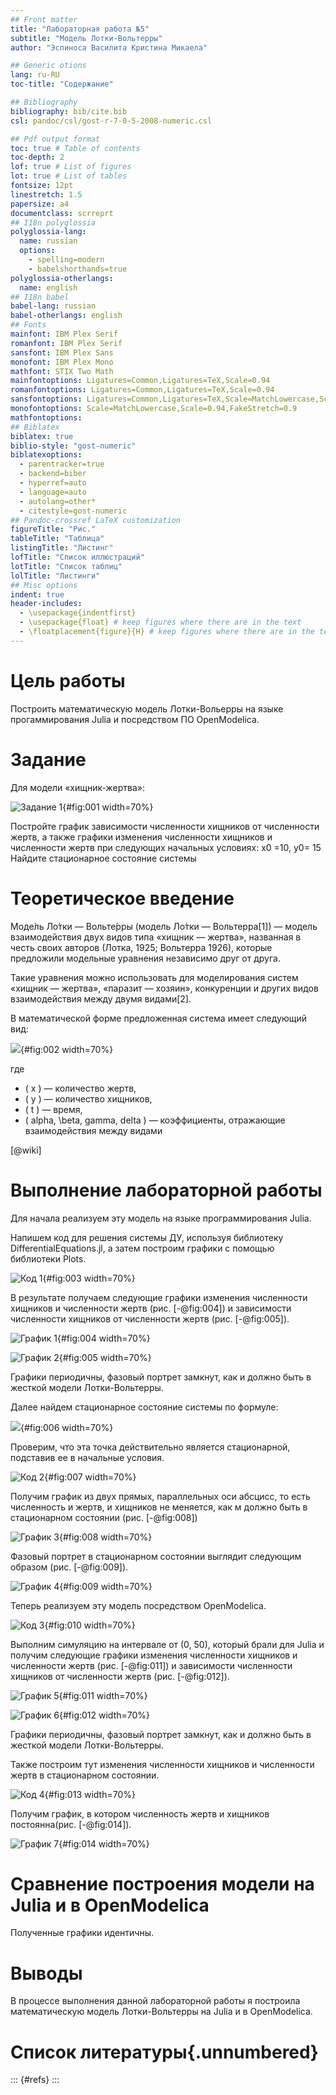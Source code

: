 ```yaml
---
## Front matter
title: "Лабораторная работа №5"
subtitle: "Модель Лотки-Вольтерры"
author: "Эспиноса Василита Кристина Микаела"

## Generic otions
lang: ru-RU
toc-title: "Содержание"

## Bibliography
bibliography: bib/cite.bib
csl: pandoc/csl/gost-r-7-0-5-2008-numeric.csl

## Pdf output format
toc: true # Table of contents
toc-depth: 2
lof: true # List of figures
lot: true # List of tables
fontsize: 12pt
linestretch: 1.5
papersize: a4
documentclass: scrreprt
## I18n polyglossia
polyglossia-lang:
  name: russian
  options:
	- spelling=modern
	- babelshorthands=true
polyglossia-otherlangs:
  name: english
## I18n babel
babel-lang: russian
babel-otherlangs: english
## Fonts
mainfont: IBM Plex Serif
romanfont: IBM Plex Serif
sansfont: IBM Plex Sans
monofont: IBM Plex Mono
mathfont: STIX Two Math
mainfontoptions: Ligatures=Common,Ligatures=TeX,Scale=0.94
romanfontoptions: Ligatures=Common,Ligatures=TeX,Scale=0.94
sansfontoptions: Ligatures=Common,Ligatures=TeX,Scale=MatchLowercase,Scale=0.94
monofontoptions: Scale=MatchLowercase,Scale=0.94,FakeStretch=0.9
mathfontoptions:
## Biblatex
biblatex: true
biblio-style: "gost-numeric"
biblatexoptions:
  - parentracker=true
  - backend=biber
  - hyperref=auto
  - language=auto
  - autolang=other*
  - citestyle=gost-numeric
## Pandoc-crossref LaTeX customization
figureTitle: "Рис."
tableTitle: "Таблица"
listingTitle: "Листинг"
lofTitle: "Список иллюстраций"
lotTitle: "Список таблиц"
lolTitle: "Листинги"
## Misc options
indent: true
header-includes:
  - \usepackage{indentfirst}
  - \usepackage{float} # keep figures where there are in the text
  - \floatplacement{figure}{H} # keep figures where there are in the text
---
```


# Цель работы

Построить математическую модель Лотки-Вольерры на языке прогаммирования Julia и посредством ПО OpenModelica.

# Задание

Для модели «хищник-жертва»:

![Задание 1](image/zad1.PNG){#fig:001 width=70%}


Постройте график зависимости численности хищников от численности жертв,
а также графики изменения численности хищников и численности жертв при
следующих начальных условиях: x0 =10, y0= 15   Найдите стационарное
состояние системы


# Теоретическое введение

Моде́ль Ло́тки — Вольте́рры (модель Ло́тки — Вольтерра́[1]) — модель взаимодействия двух видов типа «хищник — жертва», названная в честь своих авторов (Лотка, 1925; Вольтерра 1926), которые предложили модельные уравнения независимо друг от друга.

Такие уравнения можно использовать для моделирования систем «хищник — жертва», «паразит — хозяин», конкуренции и других видов взаимодействия между двумя видами[2].

В математической форме предложенная система имеет следующий вид:

![](image/zad2.PNG){#fig:002 width=70%}

где 
- ( x ) — количество жертв,
- ( y ) — количество хищников,
- ( t ) — время,
- ( alpha, \beta, gamma, delta ) — коэффициенты, отражающие взаимодействия между видами

[@wiki]

# Выполнение лабораторной работы 

Для начала реализуем эту модель на языке программирования Julia.

Напишем код для решения системы ДУ, используя библиотеку DifferentialEquations.jl, а затем построим графики с помощью библиотеки Plots.

![Код 1](image/code1.PNG){#fig:003 width=70%}

В результате получаем следующие графики изменения численности хищников и численности жертв (рис. [-@fig:004]) и зависимости численности хищников от численности жертв (рис. [-@fig:005]).

![График 1](image/1.PNG){#fig:004 width=70%}

![График 2](image/2.PNG){#fig:005 width=70%}


Графики периодичны, фазовый портрет замкнут, как и должно быть в жесткой модели Лотки-Вольтерры.

Далее найдем стационарное состояние системы по формуле:

![](image/zad3.PNG){#fig:006 width=70%}

Проверим, что эта точка действительно является стационарной, подставив ее в начальные условия.

![Код 2](image/code2.PNG){#fig:007 width=70%}

Получим график из двух прямых, параллельных оси абсцисс, то есть численность и жертв, и хищников не меняется, как м должно быть в стационарном состоянии (рис. [-@fig:008])

![График 3](image/3.PNG){#fig:008 width=70%}

Фазовый портрет в стационарном состоянии выглядит следующим образом (рис. [-@fig:009]).

![График 4](image/4.PNG){#fig:009 width=70%}


Теперь реализуем эту модель посредством OpenModelica.

![Код 3](image/code3.PNG){#fig:010 width=70%}

Выполним симуляцию на интервале от (0, 50), который брали для Julia и получим следующие графики изменения численности хищников и численности жертв 
(рис. [-@fig:011]) и зависимости численности хищников от численности жертв (рис. [-@fig:012]).

![График 5](image/5.PNG){#fig:011 width=70%}

![График 6](image/6.PNG){#fig:012 width=70%}

Графики периодичны, фазовый портрет замкнут, как и должно быть в жесткой модели Лотки-Вольтерры.

Также построим тут изменения численности хищников и численности жертв в стационарном состоянии.

![Код 4](image/code4.PNG){#fig:013 width=70%}

Получим график, в котором численность жертв и хищников постоянна(рис. [-@fig:014]).

![График 7](image/7.PNG){#fig:014 width=70%}

# Сравнение построения модели на Julia и в OpenModelica

Полученные графики идентичны.

# Выводы

В процессе выполнения данной лабораторной работы я построила математическую модель Лотки-Вольтерры на Julia и в OpenModelica.

# Список литературы{.unnumbered}

::: {#refs}
:::
